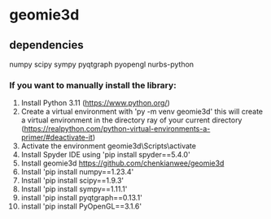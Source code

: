 # geomie3d

## dependencies
numpy
scipy
sympy
pyqtgraph
pyopengl
nurbs-python

### If you want to manually install the library:
1. Install Python 3.11 (https://www.python.org/)
2. Create a virtual environment with 'py -m venv geomie3d' this will create a virtual environment in the directory ray of your current directory (https://realpython.com/python-virtual-environments-a-primer/#deactivate-it)
3. Activate the environment geomie3d\Scripts\activate
4. Install Spyder IDE using 'pip install spyder==5.4.0'
5. Install geomie3d https://github.com/chenkianwee/geomie3d
6. Install 'pip install numpy==1.23.4'
7. Install 'pip install scipy==1.9.3'
8. Install 'pip install sympy==1.11.1'
9. install 'pip install pyqtgraph==0.13.1'
10. install 'pip install PyOpenGL==3.1.6'